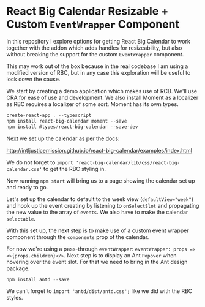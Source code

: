 # React Big Calendar Resizable + Custom `EventWrapper` Component

In this repository I explore options for getting React Big Calendar to work
together with the addon which adds handles for resizeability, but also without
breaking the support for the custom `EventWrapper` component.

This may work out of the box because in the real codebase I am using a modified
version of RBC, but in any case this exploration will be useful to lock down
the cause.

We start by creating a demo application which makes use of RCB. We'll use CRA
for ease of use and development. We also install Moment as a localizer as RBC
requires a localizer of some sort. Moment has its own types.

```powershell
create-react-app . --typescript
npm install react-big-calendar moment --save
npm install @types/react-big-calendar --save-dev
```

Next we set up the calendar as per the docs:

http://intljusticemission.github.io/react-big-calendar/examples/index.html

We do not forget to `import 'react-big-calendar/lib/css/react-big-calendar.css'`
to get the RBC styling in.

Now running `npm start` will bring us to a page showing the calendar set up
and ready to go.

Let's set up the calendar to default to the week view (`defaultView="week"`)
and hook up the event creating by listening to `onSelectSlot` and propagating
the new value to the array of `events`. We also have to make the calendar
`selectable`.

With this set up, the next step is to make use of a custom event wrapper
component through the `components` prop of the calendar.

For now we're using a pass-through `eventWrapper`:
`eventWrapper: props => <>{props.children}</>`. Next step is to display an
Ant `Popover` when hovering over the event slot. For that we need to bring
in the Ant design package.

```powershell
npm install antd --save
```

We can't forget to `import 'antd/dist/antd.css';` like we did with the RBC
styles.
